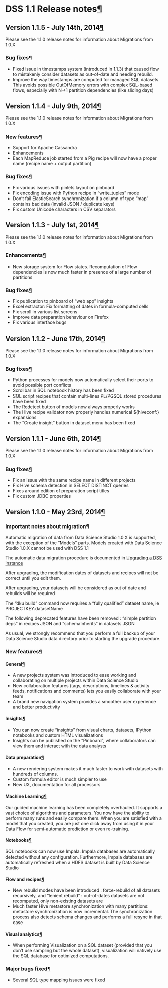 DSS 1\.1 Release notes[¶](#dss-1-1-release-notes "Permalink to this heading")
=============================================================================



Version 1\.1\.5 \- July 14th, 2014[¶](#version-1-1-5-july-14th-2014 "Permalink to this heading")
------------------------------------------------------------------------------------------------


Please see the 1\.1\.0 release notes for information about Migrations from 1\.0\.X



### Bug fixes[¶](#bug-fixes "Permalink to this heading")


* Fixed issue in timestamps system (introduced in 1\.1\.3\) that caused flow to mistakenly consider datasets as out\-of\-date and needing rebuild.
* Improve the way timestamps are computed for managed SQL datasets. This avoids possible OutOfMemory errors with complex SQL\-based flows, especially with N\-\>1 partition dependencies (like sliding days)





Version 1\.1\.4 \- July 9th, 2014[¶](#version-1-1-4-july-9th-2014 "Permalink to this heading")
----------------------------------------------------------------------------------------------


Please see the 1\.1\.0 release notes for information about Migrations from 1\.0\.X



### New features[¶](#new-features "Permalink to this heading")


* Support for Apache Cassandra
* Enhancements
* Each MapReduce job started from a Pig recipe will now have a proper name (recipe name \+ output partition)




### Bug fixes[¶](#id1 "Permalink to this heading")


* Fix various issues with pinlets layout on pinboard
* Fix encoding issue with Python recipe in “write\_tuples” mode
* Don’t fail ElasticSearch synchronization if a column of type “map” contains bad data (invalid JSON / duplicate keys)
* Fix custom Unicode characters in CSV separators





Version 1\.1\.3 \- July 1st, 2014[¶](#version-1-1-3-july-1st-2014 "Permalink to this heading")
----------------------------------------------------------------------------------------------


Please see the 1\.1\.0 release notes for information about Migrations from 1\.0\.X



### Enhancements[¶](#enhancements "Permalink to this heading")


* New storage system for Flow states. Recomputation of Flow dependencies is now much faster in presence of a large number of partitions




### Bug fixes[¶](#id2 "Permalink to this heading")


* Fix publication to pinboard of “web app” insights
* Excel extractor: Fix formatting of dates in formula\-computed cells
* Fix scroll in various list screens
* Improve data preparation behaviour on Firefox
* Fix various interface bugs





Version 1\.1\.2 \- June 17th, 2014[¶](#version-1-1-2-june-17th-2014 "Permalink to this heading")
------------------------------------------------------------------------------------------------


Please see the 1\.1\.0 release notes for information about Migrations from 1\.0\.X



### Bug fixes[¶](#id3 "Permalink to this heading")


* Python processes for models now automatically select their ports to avoid possible port conflicts
* Scrollbar in SQL notebook history has been fixed
* SQL script recipes that contain multi\-lines PL/PGSQL stored procedures have been fixed
* The Redetect button of models now always properly works
* The Hive recipe validator now properly handles numerical ${hiveconf:} expansions
* The “Create insight” button in dataset menu has been fixed





Version 1\.1\.1 \- June 6th, 2014[¶](#version-1-1-1-june-6th-2014 "Permalink to this heading")
----------------------------------------------------------------------------------------------


Please see the 1\.1\.0 release notes for information about Migrations from 1\.0\.X



### Bug fixes[¶](#id4 "Permalink to this heading")


* Fix an issue with the same recipe name in different projects
* Fix Hive schema detection in SELECT DISTINCT queries
* Fixes around edition of preparation script titles
* Fix custom JDBC properties





Version 1\.1\.0 \- May 23rd, 2014[¶](#version-1-1-0-may-23rd-2014 "Permalink to this heading")
----------------------------------------------------------------------------------------------



### Important notes about migration[¶](#important-notes-about-migration "Permalink to this heading")


Automatic migration of data from Data Science Studio 1\.0\.X is supported, with the exception of the “Models” parts. Models created with Data Science Studio 1\.0\.X cannot be used with DSS 1\.1


The automatic data migration procedure is documented in [Upgrading a DSS instance](../installation/custom/upgrade.html)


After upgrading, the modification dates of datasets and recipes will not be correct until you edit them.


After upgrading, your datasets will be considered as out of date and rebuilds will be required


The “dku build” command now requires a “fully qualified” dataset name, ie PROJECTKEY.datasetName


The following deprecated features have been removed : “simple partition deps” in recipes JSON and “schemaInherits” in datasets JSON


As usual, we strongly recommend that you perform a full backup of your Data Science Studio data directory prior to starting the upgrade procedure.




### New features[¶](#id5 "Permalink to this heading")



#### General[¶](#general "Permalink to this heading")


* A new projects system was introduced to ease working and collaborating on multiple projects within Data Science Studio
* New collaboration features (tags, descriptions, timelines \& activity feeds, notifications and comments) lets you easily collaborate with your team
* A brand new navigation system provides a smoother user experience and better productivity




#### Insights[¶](#insights "Permalink to this heading")


* You can now create “insights” from visual charts, datasets, IPython notebooks and custom HTML visualizations
* Insights can be published on the “Pinboard”, where collaborators can view them and interact with the data analysts




#### Data preparation[¶](#data-preparation "Permalink to this heading")


* A new rendering system makes it much faster to work with datasets with hundreds of columns.
* Custom formula editor is much simpler to use
* New UX, documentation for all processors




#### Machine Learning[¶](#machine-learning "Permalink to this heading")


Our guided machine learning has been completely overhauled. It supports a vast choice of algorithms and parameters. You now have the ability to perform many runs and easily compare them. When you are satisfied with a model that you created, you are just one click away from using it in your Data Flow for semi\-automatic prediction or even re\-training.




#### Notebooks[¶](#notebooks "Permalink to this heading")


SQL notebooks can now use Impala. Impala databases are automatically detected without any configuration. Furthermore, Impala databases are automatically refreshed when a HDFS dataset is built by Data Science Studio




#### Flow and recipes[¶](#flow-and-recipes "Permalink to this heading")


* New rebuild modes have been introduced : force\-rebuild of all datasets recursively, and “lenient rebuild” : out\-of\-dates datasets are not recomputed, only non\-existing datasets are
* Much faster Hive metastore synchronization with many partitions: metastore synchronization is now incremental. The synchronization process also detects schema changes and performs a full resync in that case




#### Visual analytics[¶](#visual-analytics "Permalink to this heading")


* When performing Visualization on a SQL dataset (provided that you don’t use sampling but the whole dataset), visualization will natively use the SQL database for optimized computations.





### Major bugs fixed[¶](#major-bugs-fixed "Permalink to this heading")


* Several SQL type mapping issues were fixed